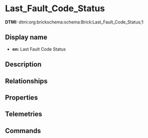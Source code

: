 # Last_Fault_Code_Status
**DTMI:** dtmi:org:brickschema:schema:Brick:Last_Fault_Code_Status;1
## Display name
- **en:** Last Fault Code Status
## Description
## Relationships
## Properties
## Telemetries
## Commands
